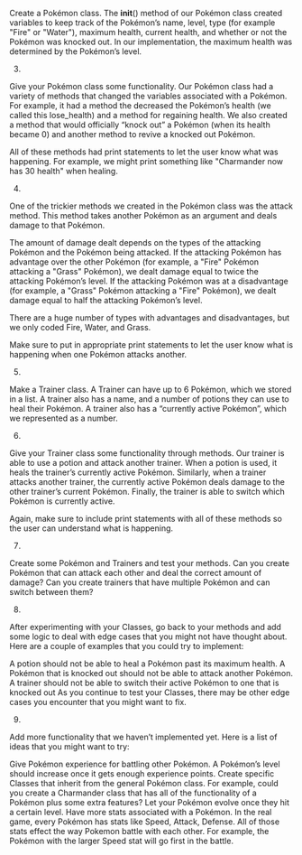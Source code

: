
Create a Pokémon class. The __init__() method of our Pokémon class created variables to keep track of the Pokémon’s name, level, type (for example "Fire" or "Water"), maximum health, current health, and whether or not the Pokémon was knocked out. In our implementation, the maximum health was determined by the Pokémon’s level.


3.
Give your Pokémon class some functionality. Our Pokémon class had a variety of methods that changed the variables associated with a Pokémon. For example, it had a method the decreased the Pokémon’s health (we called this lose_health) and a method for regaining health. We also created a method that would officially “knock out” a Pokémon (when its health became 0) and another method to revive a knocked out Pokémon.

All of these methods had print statements to let the user know what was happening. For example, we might print something like "Charmander now has 30 health" when healing.


4.
One of the trickier methods we created in the Pokémon class was the attack method. This method takes another Pokémon as an argument and deals damage to that Pokémon.

The amount of damage dealt depends on the types of the attacking Pokémon and the Pokémon being attacked. If the attacking Pokémon has advantage over the other Pokémon (for example, a "Fire" Pokémon attacking a "Grass" Pokémon), we dealt damage equal to twice the attacking Pokémon’s level. If the attacking Pokémon was at a disadvantage (for example, a "Grass" Pokémon attacking a "Fire" Pokémon), we dealt damage equal to half the attacking Pokémon’s level.

There are a huge number of types with advantages and disadvantages, but we only coded Fire, Water, and Grass.

Make sure to put in appropriate print statements to let the user know what is happening when one Pokémon attacks another.


5.
Make a Trainer class. A Trainer can have up to 6 Pokémon, which we stored in a list. A trainer also has a name, and a number of potions they can use to heal their Pokémon. A trainer also has a “currently active Pokémon”, which we represented as a number.


6.
Give your Trainer class some functionality through methods. Our trainer is able to use a potion and attack another trainer. When a potion is used, it heals the trainer’s currently active Pokémon. Similarly, when a trainer attacks another trainer, the currently active Pokémon deals damage to the other trainer’s current Pokémon. Finally, the trainer is able to switch which Pokémon is currently active.

Again, make sure to include print statements with all of these methods so the user can understand what is happening.


7.
Create some Pokémon and Trainers and test your methods. Can you create Pokémon that can attack each other and deal the correct amount of damage? Can you create trainers that have multiple Pokémon and can switch between them?


8.
After experimenting with your Classes, go back to your methods and add some logic to deal with edge cases that you might not have thought about. Here are a couple of examples that you could try to implement:

A potion should not be able to heal a Pokémon past its maximum health.
A Pokémon that is knocked out should not be able to attack another Pokémon.
A trainer should not be able to switch their active Pokémon to one that is knocked out
As you continue to test your Classes, there may be other edge cases you encounter that you might want to fix.

9.
Add more functionality that we haven’t implemented yet. Here is a list of ideas that you might want to try:

Give Pokémon experience for battling other Pokémon. A Pokémon’s level should increase once it gets enough experience points.
Create specific Classes that inherit from the general Pokémon class. For example, could you create a Charmander class that has all of the functionality of a Pokémon plus some extra features?
Let your Pokémon evolve once they hit a certain level.
Have more stats associated with a Pokémon. In the real game, every Pokémon has stats like Speed, Attack, Defense. All of those stats effect the way Pokemon battle with each other. For example, the Pokémon with the larger Speed stat will go first in the battle.
